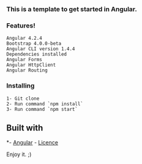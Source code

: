 ### This is a template to get started in Angular.

### Features!
```
Angular 4.2.4
Bootstrap 4.0.0-beta
Angular CLI version 1.4.4
Dependencies installed
Angular Forms
Angular HttpClient
Angular Routing
```
### Installing
```
1- Git clone
2- Run command `npm install`
3- Run command `npm start`
```
## Built with

*- [Angular](https://github.com/angular/angular) - [Licence](https://opensource.org/licenses/MIT) 

 Enjoy it. ;)



